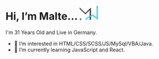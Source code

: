 
<h1> Hi, I’m Malte...   <img width="50px" src="MW_Dev_Dunke.png"> </h1>
  




<p> I'm 31 Years Old and Live in Germany. </p>


- 👀 I’m interested in HTML/CSS/SCSS/JS/MySql/VBA/Java.
- 🌱 I’m currently learning JavaScript and React.


<!---
osbad28/osbad28 is a ✨ special ✨ repository because its `README.md` (this file) appears on your GitHub profile.
You can click the Preview link to take a look at your changes.
--->


